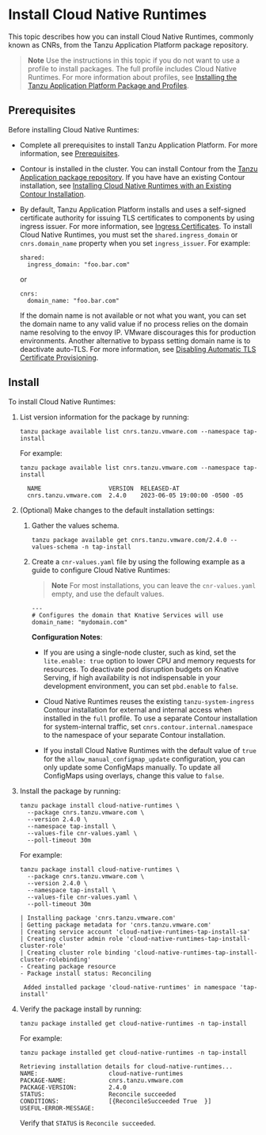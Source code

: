 # Install Cloud Native Runtimes

This topic describes how you can install Cloud Native Runtimes, commonly known as CNRs, from the
Tanzu Application Platform package repository.

>**Note** Use the instructions in this topic if you do not want to use a profile to install packages.
The full profile includes Cloud Native Runtimes.
For more information about profiles, see [Installing the Tanzu Application Platform Package and Profiles](../../../install-online/profile.hbs.md).

## <a id='cnr-prereqs'></a>Prerequisites

Before installing Cloud Native Runtimes:

- Complete all prerequisites to install Tanzu Application Platform. For more information, see [Prerequisites](../../../prerequisites.hbs.md).
- Contour is installed in the cluster. You can install Contour from the [Tanzu Application package repository](../../../contour/how-to-guides/install.hbs.md). If you have have an existing Contour installation, see [Installing Cloud Native Runtimes with an Existing Contour Installation](../contour.hbs.md).

- By default, Tanzu Application Platform installs and uses a self-signed certificate authority for issuing TLS certificates to components by using ingress issuer. For more information, see [Ingress Certificates](../../../security-and-compliance/about.hbs.md).
  To install Cloud Native Runtimes, you must set the `shared.ingress_domain` or `cnrs.domain_name` property when you set `ingress_issuer`. For example:

  ```console
  shared:
    ingress_domain: "foo.bar.com"
  ```

  or

  ```console
  cnrs:
    domain_name: "foo.bar.com"
  ```

  If the domain name is not available or not what you want, you can set the domain name to any valid value if no process relies on the domain name resolving to the envoy IP.
  VMware discourages this for production environments. Another alternative to bypass setting domain name is to deactivate auto-TLS. For more information, see [Disabling Automatic TLS Certificate Provisioning](../auto-tls/tls-guides-deactivate-autotls.hbs.md).

## <a id='cnr-install'></a> Install

To install Cloud Native Runtimes:

1. List version information for the package by running:

    ```console
    tanzu package available list cnrs.tanzu.vmware.com --namespace tap-install
    ```

     For example:

    ```console
    tanzu package available list cnrs.tanzu.vmware.com --namespace tap-install

      NAME                   VERSION  RELEASED-AT
      cnrs.tanzu.vmware.com  2.4.0    2023-06-05 19:00:00 -0500 -05
    ```

1. (Optional) Make changes to the default installation settings:

    1. Gather the values schema.

        ```console
        tanzu package available get cnrs.tanzu.vmware.com/2.4.0 --values-schema -n tap-install
        ```

    1. Create a `cnr-values.yaml` file by using the following example as a guide to configure Cloud Native Runtimes:

        >**Note** For most installations, you can leave the `cnr-values.yaml` empty, and use the default values.

        ```console
        ---
        # Configures the domain that Knative Services will use
        domain_name: "mydomain.com"
        ```

       **Configuration Notes**:

       - If you are using a single-node cluster, such as kind, set the `lite.enable: true`
        option to lower CPU and memory requests for resources. To deactivate pod disruption budgets
        on Knative Serving, if high availability is not indispensable in your development environment, you can set `pbd.enable` to `false`.

        - Cloud Native Runtimes reuses the existing `tanzu-system-ingress` Contour installation for
        external and internal access when installed in the `full` profile.
        To use a separate Contour installation for system-internal traffic, set
        `cnrs.contour.internal.namespace` to the namespace of your separate Contour installation.

        - If you install Cloud Native Runtimes with the default value of `true` for the `allow_manual_configmap_update` configuration, you can only update some ConfigMaps manually. To update all ConfigMaps using overlays, change this value to `false`.

2. Install the package by running:

    ```console
    tanzu package install cloud-native-runtimes \
      --package cnrs.tanzu.vmware.com \
      --version 2.4.0 \
      --namespace tap-install \
      --values-file cnr-values.yaml \
      --poll-timeout 30m
    ```

    For example:

    ```console
    tanzu package install cloud-native-runtimes \
      --package cnrs.tanzu.vmware.com \
      --version 2.4.0 \
      --namespace tap-install \
      --values-file cnr-values.yaml \
      --poll-timeout 30m

    | Installing package 'cnrs.tanzu.vmware.com'
    | Getting package metadata for 'cnrs.tanzu.vmware.com'
    | Creating service account 'cloud-native-runtimes-tap-install-sa'
    | Creating cluster admin role 'cloud-native-runtimes-tap-install-cluster-role'
    | Creating cluster role binding 'cloud-native-runtimes-tap-install-cluster-rolebinding'
    - Creating package resource
    - Package install status: Reconciling

     Added installed package 'cloud-native-runtimes' in namespace 'tap-install'
    ```

3. Verify the package install by running:

    ```console
    tanzu package installed get cloud-native-runtimes -n tap-install
    ```

    For example:

    ```console
    tanzu package installed get cloud-native-runtimes -n tap-install

    Retrieving installation details for cloud-native-runtimes...
    NAME:                    cloud-native-runtimes
    PACKAGE-NAME:            cnrs.tanzu.vmware.com
    PACKAGE-VERSION:         2.4.0
    STATUS:                  Reconcile succeeded
    CONDITIONS:              [{ReconcileSucceeded True  }]
    USEFUL-ERROR-MESSAGE:
    ```

    Verify that `STATUS` is `Reconcile succeeded`.
